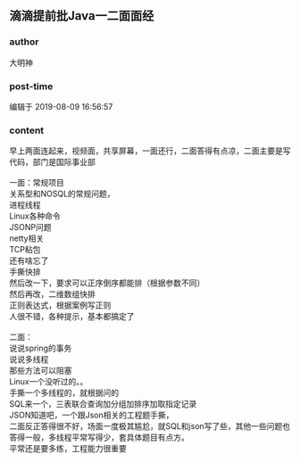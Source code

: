 ## 滴滴提前批Java一二面面经
### author 
大明神
### post-time 

编辑于  2019-08-09 16:56:57
### content 
<div class="post-topic-des nc-post-content">
 <div>
  早上两面连起来，视频面，共享屏幕，一面还行，二面答得有点凉，二面主要是写代码，部门是国际事业部
 </div>
 <div>
  <br/>
 </div>
 <div>
  一面：常规项目
 </div>
 <div>
  关系型和NOSQL的常规问题，
 </div>
 <div>
  进程线程
 </div>
 <div>
  Linux各种命令
 </div>
 <div>
  JSONP问题
 </div>
 <div>
  netty相关
 </div>
 <div>
  TCP粘包
 </div>
 <div>
  还有啥忘了
 </div>
 <div>
  手撕快排
 </div>
 <div>
  然后改一下，要求可以正序倒序都能排（根据参数不同）
 </div>
 <div>
  然后再改，二维数组快排
 </div>
 <div>
  正则表达式，根据案例写正则
 </div>
 <div>
  人很不错，各种提示，基本都搞定了
 </div>
 <div>
  <br/>
 </div>
 <div>
  二面：
 </div>
 <div>
  说说spring的事务
 </div>
 <div>
  说说多线程
 </div>
 <div>
  那些方法可以阻塞
 </div>
 <div>
  Linux一个没听过的。。
 </div>
 <div>
  手撕一个多线程的，就根据问的
 </div>
 <div>
  SQL来一个，三表联合查询加分组加排序加取指定记录
 </div>
 <div>
  JSON知道吧，一个跟Json相关的工程题手撕，
 </div>
 <div>
  二面反正答得很不好，场面一度极其尴尬，就SQL和json写了些，其他一些问题也答得一般，多线程平常写得少，套具体题目有点方。
 </div>
 <div>
  平常还是要多练，工程能力很重要
 </div>
 <div>
  <br/>
 </div>
</div>
